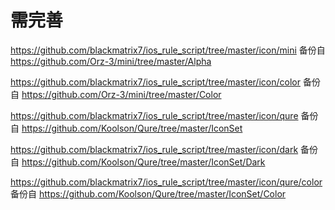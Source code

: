 # 需完善
https://github.com/blackmatrix7/ios_rule_script/tree/master/icon/mini 备份自 https://github.com/Orz-3/mini/tree/master/Alpha

https://github.com/blackmatrix7/ios_rule_script/tree/master/icon/color 备份自 https://github.com/Orz-3/mini/tree/master/Color

https://github.com/blackmatrix7/ios_rule_script/tree/master/icon/qure 备份自 https://github.com/Koolson/Qure/tree/master/IconSet

https://github.com/blackmatrix7/ios_rule_script/tree/master/icon/dark 备份自 https://github.com/Koolson/Qure/tree/master/IconSet/Dark

https://github.com/blackmatrix7/ios_rule_script/tree/master/icon/qure/color 备份自 https://github.com/Koolson/Qure/tree/master/IconSet/Color
